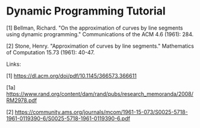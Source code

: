 # Dynamic Programming Tutorial 
[1] Bellman, Richard. "On the approximation of curves by line segments using dynamic programming." Communications of the ACM 4.6 (1961): 284. 

[2] Stone, Henry. "Approximation of curves by line segments." Mathematics of Computation 15.73 (1961): 40-47.

Links:
 
[1] https://dl.acm.org/doi/pdf/10.1145/366573.366611 

[1a] https://www.rand.org/content/dam/rand/pubs/research_memoranda/2008/RM2978.pdf

[2] https://community.ams.org/journals/mcom/1961-15-073/S0025-5718-1961-0119390-6/S0025-5718-1961-0119390-6.pdf

